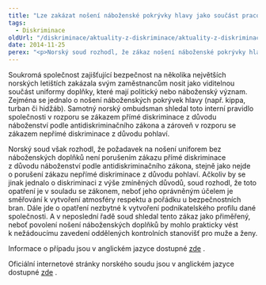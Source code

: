 ```yaml
---
title: "Lze zakázat nošení náboženské pokrývky hlavy jako součást pracovní uniformy?"
tags:
  - Diskriminace
oldUrl: "/diskriminace/aktuality-z-diskriminace/aktuality-z-diskriminace-2014/lze-zakazat-noseni-nabozenske-pokryvky-hlavy-jako-soucast-pracovni-uniformy/"
date: 2014-11-25
perex: "<p>Norský soud rozhodl, že zákaz nošení náboženské pokrývky hlavy u pracovníků soukromé bezpečnostní služby na letišti není porušením zákazu přímé diskriminace z náboženských důvodů a nepřímé diskriminace z důvodu pohlaví.</p>"
---
```


<!-- imported from the old website -->

<p class="align-blok">Soukromá společnost zajišťující bezpečnost na několika největších norských letištích zakázala svým zaměstnancům nosit jako viditelnou součást uniformy doplňky, které mají politický nebo náboženský význam. Zejména se jednalo o nošení náboženských pokrývek hlavy (např. kippa, turban či hidžáb). Samotný norský ombudsman shledal toto interní pravidlo společnosti v rozporu se zákazem přímé diskriminace z důvodu náboženství podle antidiskriminačního zákona a zároveň v rozporu se zákazem nepřímé diskriminace z důvodu pohlaví.</p><p class="align-blok">Norský soud však rozhodl, že požadavek na nošení uniforem bez náboženských doplňků není porušením zákazu přímé diskriminace z důvodu náboženství podle antidiskriminačního zákona, stejně jako nejde o porušení zákazu nepřímé diskriminace z důvodu pohlaví. Ačkoliv by se jinak jednalo o diskriminaci z výše zmíněných důvodů, soud rozhodl, že toto opatření je v souladu se zákonem, neboť jeho oprávněným účelem je směřování k vytvoření atmosféry respektu a pořádku u bezpečnostních bran. Dále jde o opatření nezbytné k vytvoření podnikatelského profilu dané společnosti. A v neposlední řadě soud shledal tento zákaz jako přiměřený, neboť povolení nošení náboženských doplňků by mohlo prakticky vést k nežádoucímu zavedení oddělených kontrolních stanovišť pro muže a ženy. </p><p class="align-bottom align-blok">Informace o případu jsou v anglickém jazyce dostupné <a title="Otevření do nového okna" href="http://www.non-discrimination.net/content/media/NO-23-Uniform%20rules%20hijab%20kipa%20and%20turban%20prohibited.pdf" target="_blank">zde</a> . </p><p class="align-blok">Oficiální internetové stránky norského soudu jsou v anglickém jazyce dostupné <a title="Otevření do nového okna" href="http://www.diskrimineringsnemnda.no/wips/1808551378/" target="_blank">zde</a> . </p>
